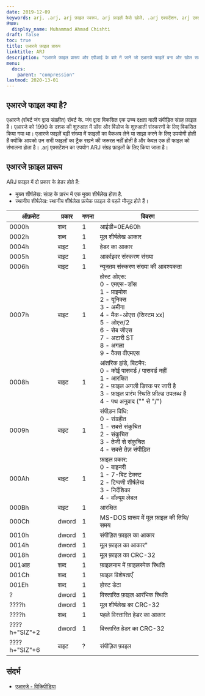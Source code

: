 ```yaml
---
date: 2019-12-09
keywords: arj, .arj, arj फ़ाइल स्वरूप, arj फ़ाइलें कैसे खोलें, .arj एक्सटेंशन, arj एक्सटेंशन
लेखक:
  display_name: Muhammad Ahmad Chishti
draft: false
toc: true
title: एआरजे फ़ाइल प्रारूप
linktitle: ARJ
description: "एआरजे फ़ाइल प्रारूप और एपीआई के बारे में जानें जो एआरजे फाइलें बना और खोल सकते हैं।"
menu:
  docs:
    parent: "compression"
lastmod: 2020-13-01
---
```


## एआरजे फाइल क्या है? ##

एआरजे (रॉबर्ट जंग द्वारा संग्रहीत) रॉबर्ट के. जंग द्वारा विकसित एक उच्च दक्षता वाली संपीड़ित संग्रह फ़ाइल है। एआरजे को 1990 के दशक की शुरुआत में डॉस और विंडोज के शुरुआती संस्करणों के लिए विकसित किया गया था। एआरजे फाइलें बड़ी संख्या में फाइलों का बैकअप लेने या साझा करने के लिए उपयोगी होती हैं क्योंकि आपको उन सभी फाइलों का ट्रैक रखने की जरूरत नहीं होती है और केवल एक ही फाइल को संभालना होता है। .arj एक्सटेंशन का उपयोग ARJ संग्रह फ़ाइलों के लिए किया जाता है।

## एआरजे फ़ाइल प्रारूप ##

ARJ फ़ाइल में दो प्रकार के हेडर होते हैं:

- मुख्य शीर्षलेख: संग्रह के प्रारंभ में एक मुख्य शीर्षलेख होता है.
- स्थानीय शीर्षलेख: स्थानीय शीर्षलेख प्रत्येक फ़ाइल से पहले मौजूद होते हैं।

|ऑफ़सेट|प्रकार|गणना|विवरण|
|---|---|---|---|
|0000h|शब्द|1|आईडी=0EA60h|
|0002h|शब्द|1|मूल शीर्षलेख आकार|
|0004h|बाइट|1|हेडर का आकार|
|0005h|बाइट|1|आर्काइवर संस्करण संख्या|
|0006h|बाइट|1|न्यूनतम संस्करण संख्या की आवश्यकता|
|0007h|बाइट|1|होस्ट ओएस:</br> 0 - एमएस-डॉस</br> 1 - प्राइमोस</br> 2 - यूनिक्स</br> 3 - अमीगा</br> 4 - मैक-ओएस (सिस्टम xx)</br> 5 - ओएस/2</br> 6 - सेब जीएस</br> 7 - अटारी ST</br> 8 - अगला</br> 9 - वैक्स वीएमएस|
|0008h|बाइट|1|आंतरिक झंडे, बिटमैप:</br> 0 - कोई पासवर्ड / पासवर्ड नहीं</br> 1 - आरक्षित</br> 2 - फ़ाइल अगली डिस्क पर जारी है</br> 3 - फ़ाइल प्रारंभ स्थिति फ़ील्ड उपलब्ध है</br> 4 - पथ अनुवाद ("\" से "/")|
|0009h|बाइट|1|संपीड़न विधि:</br> 0 - संग्रहीत</br> 1 - सबसे संकुचित</br> 2 - संकुचित</br> 3 - तेजी से संकुचित</br> 4 - सबसे तेज़ संपीड़ित |
|000Ah|बाइट|1|फ़ाइल प्रकार:</br> 0 - बाइनरी</br> 1 - 7-बिट टेक्स्ट</br> 2 - टिप्पणी शीर्षलेख</br> 3 - निर्देशिका</br> 4 - वॉल्यूम लेबल|
|000Bh|बाइट|1|आरक्षित|
|000Ch|dword|1|MS-DOS प्रारूप में मूल फ़ाइल की तिथि/समय|
|0010h|dword|1|संपीड़ित फ़ाइल का आकार|
|0014h|dword|1|मूल फ़ाइल का आकार"|
|0018h|dword|1|मूल फ़ाइल का CRC-32|
|001आह|शब्द|1|फ़ाइलनाम में फ़ाइलस्पेक स्थिति|
|001Ch|शब्द|1|फ़ाइल विशेषताएँ|
|001Eh|शब्द|1|होस्ट डेटा|
|?|dword|1|विस्तारित फ़ाइल आरंभिक स्थिति|
|????h|dword|1|मूल शीर्षलेख का CRC-32|
|????h|शब्द|1|पहले विस्तारित हेडर का आकार|
|????h+"SIZ"+2|dword|1|विस्तारित हेडर का CRC-32|
|????h+"SIZ"+6|बाइट|?|संपीड़ित फ़ाइल|

## संदर्भ ##

- [एआरजे - विकिपीडिया](https://en.wikipedia.org/wiki/ARJ)


